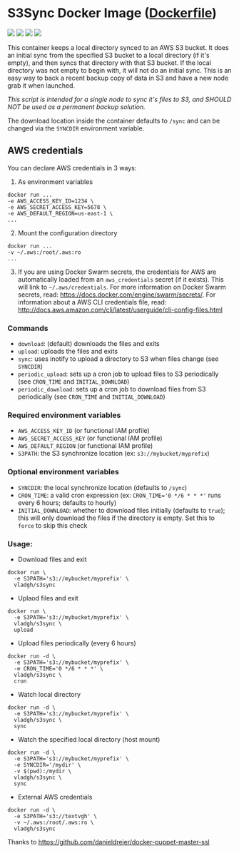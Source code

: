 # S3Sync Docker Image ([Dockerfile](https://github.com/vladgh/docker_base_images/tree/master/s3sync))
[![](https://images.microbadger.com/badges/image/vladgh/s3sync.svg)](https://microbadger.com/images/vladgh/s3sync "Get your own image badge on microbadger.com")
[![](https://images.microbadger.com/badges/version/vladgh/s3sync.svg)](https://microbadger.com/images/vladgh/s3sync "Get your own version badge on microbadger.com")
[![](https://images.microbadger.com/badges/commit/vladgh/s3sync.svg)](https://microbadger.com/images/vladgh/s3sync "Get your own version badge on microbadger.com")
[![](https://images.microbadger.com/badges/license/vladgh/s3sync.svg)](https://microbadger.com/images/vladgh/s3sync "Get your own license badge on microbadger.com")

This container keeps a local directory synced to an AWS S3 bucket.
It does an initial sync from the specified S3 bucket to a local directory (if it's empty), and then syncs that directory with that S3 bucket. If the local directory was not empty to begin with, it will not do an initial sync.
This is an easy way to back a recent backup copy of data in S3 and have a new node grab it when launched.

_This script is intended for a single node to sync it's files to S3, and SHOULD NOT be used as a permanent backup solution._

The download location inside the container defaults to `/sync` and can be changed via the `SYNCDIR` environment variable.

## AWS credentials

You can declare AWS credentials in 3 ways:

1. As environment variables
```SH
docker run ...
-e AWS_ACCESS_KEY_ID=1234 \
-e AWS_SECRET_ACCESS_KEY=5678 \
-e AWS_DEFAULT_REGION=us-east-1 \
...
```

2. Mount the configuration directory
```SH
docker run ...
-v ~/.aws:/root/.aws:ro
...
```

3. If you are using Docker Swarm secrets, the credentials for AWS are automatically loaded from an `aws_credentials` secret (if it exists). This will link to `~/.aws/credentials`. For more information on Docker Swarm secrets, read: https://docs.docker.com/engine/swarm/secrets/. For information about a AWS CLI credentials file, read: http://docs.aws.amazon.com/cli/latest/userguide/cli-config-files.html

### Commands
- `download`: (default) downloads the files and exits
- `upload`: uploads the files and exits
- `sync`: uses inotify to upload a directory to S3 when files change (see `SYNCDIR`)
- `periodic_upload`: sets up a cron job to upload files to S3 periodically (see `CRON_TIME` and `INITIAL_DOWNLOAD`)
- `periodic_download`: sets up a cron job to download files from S3 periodically (see `CRON_TIME` and `INITIAL_DOWNLOAD`)

### Required environment variables
- `AWS_ACCESS_KEY_ID` (or functional IAM profile)
- `AWS_SECRET_ACCESS_KEY` (or functional IAM profile)
- `AWS_DEFAULT_REGION` (or functional IAM profile)
- `S3PATH`: the S3 synchronize location (ex: `s3://mybucket/myprefix`)

### Optional environment variables
- `SYNCDIR`: the local synchronize location (defaults to `/sync`)
- `CRON_TIME`: a valid cron expression (ex: `CRON_TIME='0 */6 * * *'` runs every 6 hours; defaults to hourly)
- `INITIAL_DOWNLOAD`: whether to download files initially (defaults to `true`); this will only download the files if the directory is empty. Set this to `force` to skip this check

### Usage:

- Download files and exit
```
docker run \
  -e S3PATH='s3://mybucket/myprefix' \
  vladgh/s3sync
```

- Uplaod files and exit
```
docker run \
  -e S3PATH='s3://mybucket/myprefix' \
  vladgh/s3sync \
  upload
```

- Upload files periodically (every 6 hours)
```
docker run -d \
  -e S3PATH='s3://mybucket/myprefix' \
  -e CRON_TIME='0 */6 * * *' \
  vladgh/s3sync \
  cron
```

- Watch local directory
```
docker run -d \
  -e S3PATH='s3://mybucket/myprefix' \
  vladgh/s3sync \
  sync
```

- Watch the specified local directory (host mount)
```
docker run -d \
  -e S3PATH='s3://mybucket/myprefix' \
  -e SYNCDIR='/mydir' \
  -v $(pwd):/mydir \
  vladgh/s3sync \
  sync
```

- External AWS credentials
```
docker run -d \
  -e S3PATH='s3://textvgh' \
  -v ~/.aws:/root/.aws:ro \
  vladgh/s3sync
```

Thanks to https://github.com/danieldreier/docker-puppet-master-ssl
